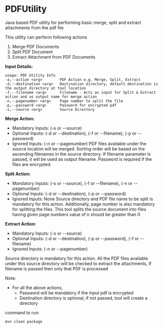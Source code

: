 # PDFUtility
Java based PDF utility for performing basic merge, split and extract attachments from the pdf file

This utility can perform following actions
1. Merge PDF Documents
2. Split PDF Document
3. Extract Attachment from PDF Documents

**Input Details:**
```
usage: PDF Utility Info
-a,--action <arg>        PDF Action e.g. Merge, Split, Extract
-d,--destination <arg>   Destination directory, default destination is
the output directory at tool location
-f,--filename <arg>      Filename - Acts as input for Split & Extract
action and as output name for merge action
-n,--pagenumber <arg>    Page number to split the file
-p,--password <arg>      Password for encrypted pdf
-s,--source <arg>        Source Directory
```


**Merge Action:**
* Mandatory Inputs: (-s or --source)
* Optional Inputs: (-d or --destination), (-f or --filename), (-p or --password)
* Ignored Inputs: (-n or --pagenumber)
PDF files available under the source location will be merged. 
Sorting order will be based on the ascending filenames in the source directory. 
If filename parameter is passed, it will be used as output filename.
Password is required if the files are encrypted.

**Split Action:**
* Mandatory Inputs: (-s or --source), (-f or --filename), (-n or --pagenumber)
* Optional Inputs: (-d or --destination),  (-p or --password)
* Ignored Inputs: None
Source directory and PDF file name to be split is mandatory for this action.
Additionally, page number is also mandatory for splitting the files. 
This tool splits the source document into files having given page numbers
value of n should be greater than 0

**Extract Action:**
* Mandatory Inputs: (-s or --source)
* Optional Inputs: (-d or --destination), (-p or --password), (-f or --filename)
* Ignored Inputs: (-n or --pagenumber)

Source directory is mandatory for this action.
All the PDF files available under this source directory will be checked to extract 
the attachments, If filename is passed then only that PDF is processed

Note: 
* For all the above actions, 
  * Password will be mandatory if the input pdf is encrypted
  * Destination directory is optional, if not passed, tool will create a directory

command to run: 

```shell
mvn clean package
```